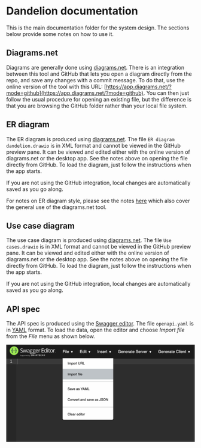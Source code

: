 # Dandelion documentation

This is the main documentation folder for the system design. The sections below
provide some notes on how to use it.

## Diagrams.net

Diagrams are generally done using [diagrams.net](https://www.diagrams.net/).
There is an integration between this tool and GitHub that lets you open a diagram
directly from the repo, and save any changes with a commit message. To do that,
use the online version of the tool with this URL: [https://app.diagrams.net/?mode=github](https://app.diagrams.net/?mode=github).
You can then just follow the usual procedure for opening an existing file,
but the difference is that you are browsing the GitHub folder rather than
your local file system.

## ER diagram

The ER diagram is produced using [diagrams.net](https://www.diagrams.net/).
The file `ER diagram dandelion.drawio` is in XML format and cannot be viewed
in the GitHub preview pane.
It can be viewed and edited either with the online version of diagrams.net or
the desktop app. See the notes above on opening the file directly from GitHub.
To load the diagram, just follow the instructions when the app starts. 

If you are not using the GitHub integration, local changes
are automatically saved as you go along.

For notes on ER diagram style, please see the notes [here](https://bdavison.napier.ac.uk/db/Practicals/Drawio/erd/)
which also cover the general use of the diagrams.net tool.

## Use case diagram

The use case diagram is produced using [diagrams.net](https://www.diagrams.net/).
The file `Use cases.drawio` is in XML format and cannot be viewed
in the GitHub preview pane.
It can be viewed and edited either with the online version of diagrams.net or
the desktop app. See the notes above on opening the file directly from GitHub.
To load the diagram, just follow the instructions when the app starts. 

If you are not using the GitHub integration, local changes
are automatically saved as you go along.

## API spec

The API spec is produced using the [Swagger editor](https://editor.swagger.io).
The file `openapi.yaml` is in [YAML](https://www.cloudbees.com/blog/yaml-tutorial-everything-you-need-get-started) format.
To load the data, open the editor and choose *Import file* from the *File* menu
as shown below.

![Loading API definition](images/swagger.png)
